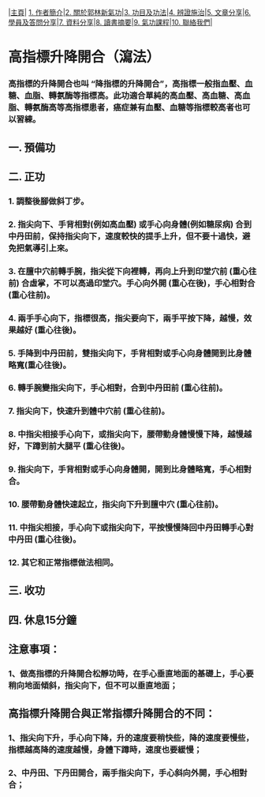 |[主頁](/README.md)| [1. 作者簡介](/a10.md)|[2. 關於郭林新氣功](/a1.md)|[3. 功目及功法](/a2.md)|[4. 辨證施治](/a3.md)|[5. 文章分享](/a5.md)|[6. 學員及答問分享](/a6.md)|[7. 資料分享](/a7.md)|[8. 讀書摘要](/a4.md)|[9. 氣功課程](/郭林新氣功課程.md)|[10. 聯絡我們](/a9.md)|

# 高指標升降開合（瀉法）

### 高指標的升降開合也叫 “降指標的升降開合”，高指標一般指血壓、血糖、血脂、轉氨酶等指標高。此功適合單純的高血壓、高血糖、高血脂、轉氨酶高等高指標患者，癌症兼有血壓、血糖等指標較高者也可以習練。

## 一. 預備功

## 二. 正功

### 1. 調整後腳做斜丁步。
### 2. 指尖向下、手背相對(例如高血壓) 或手心向身體(例如糖尿病) 合到中丹田前，保持指尖向下，速度較快的提手上升，但不要十過快，避免把氣導引上來。
### 3. 在膻中穴前轉手腕，指尖從下向裡轉，再向上升到印堂穴前 (重心往前) 合虛掌，不可以高過印堂穴。手心向外開 (重心在後)，手心相對合 (重心往前)。
### 4. 兩手手心向下，指標很高，指尖要向下，兩手平按下降，越慢，效果越好 (重心往後)。
### 5. 手降到中丹田前，雙指尖向下，手背相對或手心向身體開到比身體略寬(重心往後)。
### 6. 轉手腕變指尖向下，手心相對，合到中丹田前 (重心往前)。
### 7. 指尖向下，快速升到體中穴前 (重心往前)。
### 8. 中指尖相接手心向下，或指尖向下，腰帶動身體慢慢下降，越慢越好，下蹲到前大腿平 (重心往後)。
### 9. 指尖向下，手背相對或手心向身體開，開到比身體略寬，手心相對合。
### 10. 腰帶動身體快速起立，指尖向下升到膻中穴 (重心往前)。
### 11. 中指尖相接，手心向下或指尖向下，平按慢慢降回中丹田轉手心對中丹田 (重心往後)。
### 12. 其它和正常指標做法相同。
## 三. 收功

## 四. 休息15分鐘

## 注意事項：
### 1、做高指標的升降開合松靜功時，在手心垂直地面的基礎上，手心要稍向地面傾斜，指尖向下，但不可以垂直地面；

## 高指標升降開合與正常指標升降開合的不同：
### 1、指尖向下升，手心向下降，升的速度要稍快些，降的速度要慢些，指標越高降的速度越慢，身體下蹲時，速度也要緩慢；
### 2、中丹田、下丹田開合，兩手指尖向下，手心斜向外開，手心相對合；
